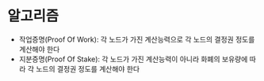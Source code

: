# 알고리즘 

- 작업증명(Proof Of Work): 각 노드가 가진 계산능력으로 각 노드의 결정권 정도를 계산해야 한다
- 지분증명(Proof Of Stake): 각 노드가 가진 계산능력이 아니라 화폐의 보유량에 따라 각 노드의 결정권 정도를 계산해야 한다